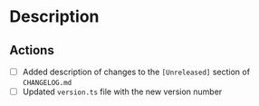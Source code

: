 <!-- Thank you for contributing to mol-view-stories -->

# Description


## Actions

- [ ] Added description of changes to the `[Unreleased]` section of `CHANGELOG.md`
- [ ] Updated `version.ts` file with the new version number